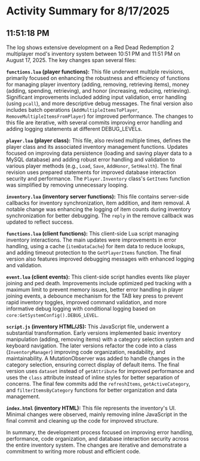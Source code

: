 # Activity Summary for 8/17/2025

## 11:51:18 PM
The log shows extensive development on a Red Dead Redemption 2 multiplayer mod's inventory system between 10:51 PM and 11:51 PM on August 17, 2025.  The key changes span several files:

**`functions.lua` (player functions):** This file underwent multiple revisions, primarily focused on enhancing the robustness and efficiency of functions for managing player inventory (adding, removing, retrieving items), money (adding, spending, retrieving), and honor (increasing, reducing, retrieving).  Significant improvements included adding input validation, error handling (using `pcall`), and more descriptive debug messages. The final version also includes batch operations (`AddMultipleItemsToPlayer`, `RemoveMultipleItemsFromPlayer`) for improved performance.  The changes to this file are iterative, with several commits improving error handling and adding logging statements at different DEBUG_LEVELs.

**`player.lua` (player class):** This file, also revised multiple times, defines the player class and its associated inventory management functions.  Updates focused on improving data persistence (loading and saving player data to a MySQL database) and adding robust error handling and validation to various player methods (e.g., `Load`, `Save`, `AddHonor`, `SetHealth`). The final revision uses prepared statements for improved database interaction security and performance. The `Player.Inventory` class's `GetItems` function was simplified by removing unnecessary looping.


**`inventory.lua` (inventory server functions):** This file contains server-side callbacks for inventory synchronization, item addition, and item removal.  A notable change was enhancing the logging of item counts during inventory synchronization for better debugging.  The `reply` in the remove callback was updated to reflect success.


**`functions.lua` (client functions):**  This client-side Lua script managing inventory interactions.  The main updates were improvements in error handling, using a cache (`itemDataCache`) for item data to reduce lookups, and adding timeout protection to the `GetPlayerItems` function.  The final version also features improved debugging messages with enhanced logging and validation.


**`event.lua` (client events):** This client-side script handles events like player joining and ped death.  Improvements include optimized ped tracking with a maximum limit to prevent memory issues, better error handling in player joining events, a debounce mechanism for the TAB key press to prevent rapid inventory toggles, improved command validation, and more informative debug logging with conditional logging based on `core:GetSystemConfig().DEBUG_LEVEL`.


**`script.js` (inventory HTML/JS):** This JavaScript file, underwent a substantial transformation.  Early versions implemented basic inventory manipulation (adding, removing items) with a category selection system and keyboard navigation. The later versions refactor the code into a class (`InventoryManager`) improving code organization, readability, and maintainability. A MutationObserver was added to handle changes in the category selection, ensuring correct display of default items.  The final version uses `dataset` instead of `getAttribute` for improved performance and uses the `class` attribute instead of inline styles for better separation of concerns. The final few commits add the `refreshItems`, `getActiveCategory`, and `filterItemsByCategory` functions for better organization and data management.


**`index.html` (inventory HTML):** This file represents the inventory's UI.  Minimal changes were observed, mainly removing inline JavaScript in the final commit and cleaning up the code for improved structure.


In summary, the development process focused on improving error handling, performance, code organization, and database interaction security across the entire inventory system.  The changes are iterative and demonstrate a commitment to writing more robust and efficient code.
